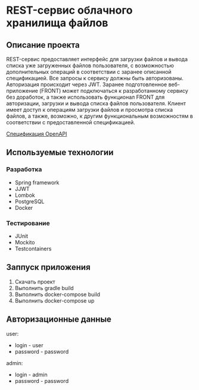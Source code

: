 # REST-сервис облачного хранилища файлов

## Описание проекта
REST-сервис предоставляет интерфейс для загрузки файлов и вывода списка уже загруженных файлов пользователя, с возможностью дополнительных операций в соответствии с заранее описанной спецификацией. Все запросы к сервису должны быть авторизованы. Авторизация происходит через JWT. Заранее подготовленное веб-приложение (FRONT) может подключаться к разработанному сервису без доработок, а также использовать функционал FRONT для авторизации, загрузки и вывода списка файлов пользователя. Клиент имеет доступ к операциям загрузки файлов и просмотра списка файлов, а также, возможно, к другим функциональным возможностям в соответствии с предоставленной спецификацией.

[Спецификация OpenAPI](CloudServiceSpecification.yaml)

## Используемые технологии
### Разработка
- Spring framework
- JJWT
- Lombok
- PostgreSQL
- Docker
### Тестирование
- JUnit 
- Mockito
- Testcontainers

## Заппуск приложения
1. Скачать проект
2. Выполнить gradle build
3. Выполнить docker-compose build
4. Выполнить docker-compose up

## Авторизационные данные
user:
- login - user
- password - password

admin:
- login - admin
- password - password



 
